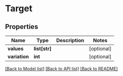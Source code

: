 # Target

## Properties
Name | Type | Description | Notes
------------ | ------------- | ------------- | -------------
**values** | **list[str]** |  | [optional] 
**variation** | **int** |  | [optional] 

[[Back to Model list]](../README.md#documentation-for-models) [[Back to API list]](../README.md#documentation-for-api-endpoints) [[Back to README]](../README.md)


